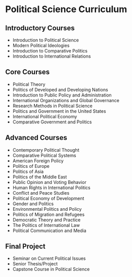 # Political Science Curriculum

## Introductory Courses
- Introduction to Political Science
- Modern Political Ideologies
- Introduction to Comparative Politics
- Introduction to International Relations

## Core Courses
- Political Theory
- Politics of Developed and Developing Nations
- Introduction to Public Policy and Administration
- International Organizations and Global Governance
- Research Methods in Political Science
- Politics and Government in the United States
- International Political Economy
- Comparative Government and Politics

## Advanced Courses
- Contemporary Political Thought
- Comparative Political Systems
- American Foreign Policy
- Politics of Europe
- Politics of Asia
- Politics of the Middle East
- Public Opinion and Voting Behavior
- Human Rights in International Politics
- Conflict and Peace Studies
- Political Economy of Development
- Gender and Politics
- Environmental Politics and Policy
- Politics of Migration and Refugees
- Democratic Theory and Practice
- The Politics of International Law
- Political Communication and Media

## Final Project
- Seminar on Current Political Issues
- Senior Thesis/Project
- Capstone Course in Political Science
